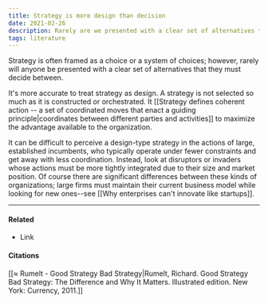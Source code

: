 ```yaml
---
title: Strategy is more design than decision
date: 2021-02-26
description: Rarely are we presented with a clear set of alternatives to decide between. Strategy needs to be constructed or orchestrated in the manner of design. 
tags: literature
---
```


Strategy is often framed as a choice or a system of choices; however, rarely will anyone be presented with a clear set of alternatives that they must decide between. 

It's more accurate to treat strategy as design. A strategy is not selected so much as it is constructed or orchestrated. It [[Strategy defines coherent action -- a set of coordinated moves that enact a guiding principle|coordinates between different parties and activities]] to maximize the advantage available to the organization. 

It can be difficult to perceive a design-type strategy in the actions of large, established incumbents, who typically operate under fewer constraints and get away with less coordination. Instead, look at disruptors or invaders whose actions must be more tightly integrated due to their size and market position. Of course there are significant differences between these kinds of organizations; large firms must maintain their current business model while looking for new ones--see [[Why enterprises can't innovate like startups]]. 

---
#### Related
- Link

#### Citations
[[≈ Rumelt - Good Strategy Bad Strategy|Rumelt, Richard. Good Strategy Bad Strategy: The Difference and Why It Matters. Illustrated edition. New York: Currency, 2011.]]
